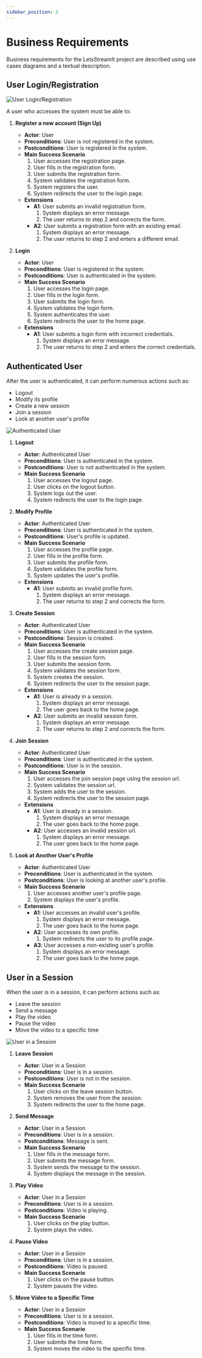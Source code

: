 ```yaml
---
sidebar_position: 3
---
```


# Business Requirements

Business requirements for the LetsStreamIt project are described using use cases diagrams and a textual description.

## User Login/Registration

![User Login/Registration](/img/analysis/business-requirements/login-registration.svg)

A user who accesses the system must be able to:

1. **Register a new account (Sign Up)**

   - **Actor**: User
   - **Preconditions**: User is not registered in the system.
   - **Postconditions**: User is registered in the system.
   - **Main Success Scenario**
     1. User accesses the registration page.
     2. User fills in the registration form.
     3. User submits the registration form.
     4. System validates the registration form.
     5. System registers the user.
     6. System redirects the user to the login page.
   - **Extensions**
     - **A1**: User submits an invalid registration form.
       1. System displays an error message.
       2. The user returns to step 2 and corrects the form.
     - **A2**: User submits a registration form with an existing email.
       1. System displays an error message.
       2. The user returns to step 2 and enters a different email.

2. **Login**
   - **Actor**: User
   - **Preconditions**: User is registered in the system.
   - **Postconditions**: User is authenticated in the system.
   - **Main Success Scenario**
     1. User accesses the login page.
     2. User fills in the login form.
     3. User submits the login form.
     4. System validates the login form.
     5. System authenticates the user.
     6. System redirects the user to the home page.
   - **Extensions**
     - **A1**: User submits a login form with incorrect credentials.
       1. System displays an error message.
       2. The user returns to step 2 and enters the correct credentials.

## Authenticated User

After the user is authenticated, it can perform numerous actions such as:

- Logout
- Modify its profile
- Create a new session
- Join a session
- Look at another user's profile

![Authenticated User](/img/analysis/business-requirements/authenticated-user.svg)

1. **Logout**

   - **Actor**: Authenticated User
   - **Preconditions**: User is authenticated in the system.
   - **Postconditions**: User is not authenticated in the system.
   - **Main Success Scenario**
     1. User accesses the logout page.
     2. User clicks on the logout button.
     3. System logs out the user.
     4. System redirects the user to the login page.

2. **Modify Profile**

   - **Actor**: Authenticated User
   - **Preconditions**: User is authenticated in the system.
   - **Postconditions**: User's profile is updated.
   - **Main Success Scenario**
     1. User accesses the profile page.
     2. User fills in the profile form.
     3. User submits the profile form.
     4. System validates the profile form.
     5. System updates the user's profile.
   - **Extensions**
     - **A1**: User submits an invalid profile form.
       1. System displays an error message.
       2. The user returns to step 2 and corrects the form.

3. **Create Session**

   - **Actor**: Authenticated User
   - **Preconditions**: User is authenticated in the system.
   - **Postconditions**: Session is created.
   - **Main Success Scenario**
     1. User accesses the create session page.
     2. User fills in the session form.
     3. User submits the session form.
     4. System validates the session form.
     5. System creates the session.
     6. System redirects the user to the session page.
   - **Extensions**
     - **A1**: User is already in a session.
       1. System displays an error message.
       2. The user goes back to the home page.
     - **A2**: User submits an invalid session form.
       1. System displays an error message.
       2. The user returns to step 2 and corrects the form.

4. **Join Session**

   - **Actor**: Authenticated User
   - **Preconditions**: User is authenticated in the system.
   - **Postconditions**: User is in the session.
   - **Main Success Scenario**
     1. User accesses the join session page using the session url.
     2. System validates the session url.
     3. System adds the user to the session.
     4. System redirects the user to the session page.
   - **Extensions**
     - **A1**: User is already in a session.
       1. System displays an error message.
       2. The user goes back to the home page.
     - **A2**: User accesses an invalid session url.
       1. System displays an error message.
       2. The user goes back to the home page.

5. **Look at Another User's Profile**
   - **Actor**: Authenticated User
   - **Preconditions**: User is authenticated in the system.
   - **Postconditions**: User is looking at another user's profile.
   - **Main Success Scenario**
     1. User accesses another user's profile page.
     2. System displays the user's profile.
   - **Extensions**
     - **A1**: User accesses an invalid user's profile.
       1. System displays an error message.
       2. The user goes back to the home page.
     - **A2**: User accesses its own profile.
       1. System redirects the user to its profile page.
     - **A3**: User accesses a non-existing user's profile.
       1. System displays an error message.
       2. The user goes back to the home page.

## User in a Session

When the user is in a session, it can perform actions such as:

- Leave the session
- Send a message
- Play the video
- Pause the video
- Move the video to a specific time

![User in a Session](/img/analysis/business-requirements/user-session.svg)

1. **Leave Session**

   - **Actor**: User in a Session
   - **Preconditions**: User is in a session.
   - **Postconditions**: User is not in the session.
   - **Main Success Scenario**
     1. User clicks on the leave session button.
     2. System removes the user from the session.
     3. System redirects the user to the home page.

2. **Send Message**

   - **Actor**: User in a Session
   - **Preconditions**: User is in a session.
   - **Postconditions**: Message is sent.
   - **Main Success Scenario**
     1. User fills in the message form.
     2. User submits the message form.
     3. System sends the message to the session.
     4. System displays the message in the session.

3. **Play Video**

   - **Actor**: User in a Session
   - **Preconditions**: User is in a session.
   - **Postconditions**: Video is playing.
   - **Main Success Scenario**
     1. User clicks on the play button.
     2. System plays the video.

4. **Pause Video**

   - **Actor**: User in a Session
   - **Preconditions**: User is in a session.
   - **Postconditions**: Video is paused.
   - **Main Success Scenario**
     1. User clicks on the pause button.
     2. System pauses the video.

5. **Move Video to a Specific Time**
   - **Actor**: User in a Session
   - **Preconditions**: User is in a session.
   - **Postconditions**: Video is moved to a specific time.
   - **Main Success Scenario**
     1. User fills in the time form.
     2. User submits the time form.
     3. System moves the video to the specific time.
